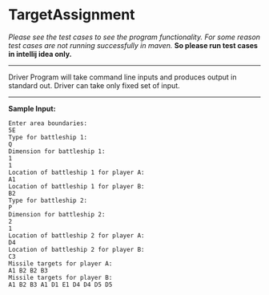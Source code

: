 # TargetAssignment

*Please see the test cases to see the program functionality.
For some reason test cases are not running successfully in maven.* 
**So please run test cases in intellij idea only.**
***************************************************************************************
Driver Program will take command line inputs and produces output in standard out.
Driver can take only fixed set of input.
**************************************************************************************

**Sample Input:**

    Enter area boundaries: 
    5E
    Type for battleship 1:
    Q
    Dimension for battleship 1: 
    1
    1
    Location of battleship 1 for player A: 
    A1
    Location of battleship 1 for player B: 
    B2
    Type for battleship 2: 
    P
    Dimension for battleship 2: 
    2 
    1
    Location of battleship 2 for player A: 
    D4
    Location of battleship 2 for player B: 
    C3
    Missile targets for player A: 
    A1 B2 B2 B3
    Missile targets for player B: 
    A1 B2 B3 A1 D1 E1 D4 D4 D5 D5
